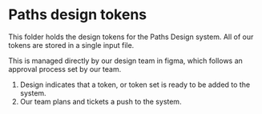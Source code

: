 # Paths design tokens

This folder holds the design tokens for the Paths Design system. All of our tokens are stored in a single input file.

This is managed directly by our design team in figma, which follows an approval process set by our team.

1. Design indicates that a token, or token set is ready to be added to the system.
2. Our team plans and tickets a push to the system.
